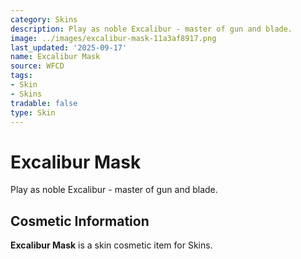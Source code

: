 ```yaml
---
category: Skins
description: Play as noble Excalibur - master of gun and blade.
image: ../images/excalibur-mask-11a3af8917.png
last_updated: '2025-09-17'
name: Excalibur Mask
source: WFCD
tags:
- Skin
- Skins
tradable: false
type: Skin
---
```


# Excalibur Mask

Play as noble Excalibur - master of gun and blade.

## Cosmetic Information

**Excalibur Mask** is a skin cosmetic item for Skins.

